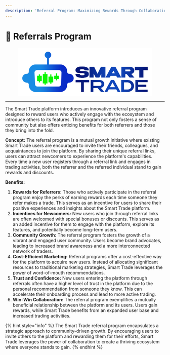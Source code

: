 ```yaml
---
description: 'Referral Program: Maximizing Rewards Through Collaboration'
---
```


# 💫 Referrals Program

<figure><img src="../.gitbook/assets/smartlogo (2).png" alt=""><figcaption></figcaption></figure>

***

The Smart Trade platform introduces an innovative referral program designed to reward users who actively engage with the ecosystem and introduce others to its features. This program not only fosters a sense of community but also offers enticing benefits for both referrers and those they bring into the fold.

**Concept:** The referral program is a mutual growth initiative where existing Smart Trade users are encouraged to invite their friends, colleagues, and acquaintances to join the platform. By sharing their unique referral links, users can attract newcomers to experience the platform's capabilities. Every time a new user registers through a referral link and engages in trading activities, both the referrer and the referred individual stand to gain rewards and discounts.

**Benefits:**

1. **Rewards for Referrers:** Those who actively participate in the referral program enjoy the perks of earning rewards each time someone they refer makes a trade. This serves as an incentive for users to share their positive experiences and insights about the Smart Trade platform.
2. **Incentives for Newcomers:** New users who join through referral links are often welcomed with special bonuses or discounts. This serves as an added incentive for them to engage with the platform, explore its features, and potentially become long-term users.
3. **Community Growth:** The referral program fosters the growth of a vibrant and engaged user community. Users become brand advocates, leading to increased brand awareness and a more interconnected network of traders.
4. **Cost-Efficient Marketing:** Referral programs offer a cost-effective way for the platform to acquire new users. Instead of allocating significant resources to traditional marketing strategies, Smart Trade leverages the power of word-of-mouth recommendations.
5. **Trust and Confidence:** New users entering the platform through referrals often have a higher level of trust in the platform due to the personal recommendation from someone they know. This can accelerate their onboarding process and lead to more active trading.
6. **Win-Win Collaboration:** The referral program exemplifies a mutually beneficial relationship between the platform and its users. Users gain rewards, while Smart Trade benefits from an expanded user base and increased trading activities.

{% hint style="info" %}
The Smart Trade referral program encapsulates a strategic approach to community-driven growth. By encouraging users to invite others to the platform and rewarding them for their efforts, Smart Trade leverages the power of collaboration to create a thriving ecosystem where everyone stands to gain.
{% endhint %}
